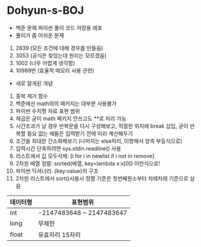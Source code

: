 # Dohyun-s-BOJ
- 백준 문제 파이썬 풀이 코드 저장용 레포
- 풀이가 좀 아쉬운 문제
1. 2839 (모든 조건에 대해 경우를 만들음)
2. 3053 (공식은 찾았는데 원리는 모르겠음)
3. 1002 (너무 어렵게 생각함)
4. 10989번 (효율적 메모리 사용 관련)

- 새로 알게된 개념
1. 중복 제거 함수
2. 백준에선 math외의 패키지는 대부분 사용불가
3. 파이썬 수치형 자료 표현 범위
4. 제곱은 굳이 math 패키지 안쓰고도 **로 처리 가능
5. 시간초과가 날 경우 반복문을 다시 구성해보고, 적절한 위치에 break 삽입, 굳이 반복할 필요 없는 애들은 입력받기 전에 미리 계산해두기
6. 조건을 최대한 간소화해보기 (나머지는 else처리, 이항해서 양측 부등식으로)
7. 입력시간 단축하려면 sys.stdin.readline() 사용
8. 리스트에서 값 모두삭제: [i for i in newlist if i not in remove]
9. 2차원 배열 정렬: sorted(배열, key=lambda x:x[0]) 이런식으로!
10. 파이썬 딕셔너리: {key:value}의 구조
11. 2차원 리스트에서 sort()사용시 정렬 기준은 첫번째원소부터 차례차레 기준으로 삼음

|데이터형|표현범위|
|--|--|
|int|-2147483648 ~ 2147483647|
|long|무제한|
|float|유효자리 15자리|
